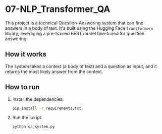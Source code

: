 # 07-NLP_Transformer_QA

This project is a technical Question-Answering system that can find answers in a body of text. It's built using the Hugging Face `transformers` library, leveraging a pre-trained BERT model fine-tuned for question answering.

## How it works

The system takes a context (a body of text) and a question as input, and it returns the most likely answer from the context.

## How to run

1. Install the dependencies:
   ```bash
   pip install -r requirements.txt
   ```
2. Run the script:
   ```bash
   python qa_system.py
   ```
